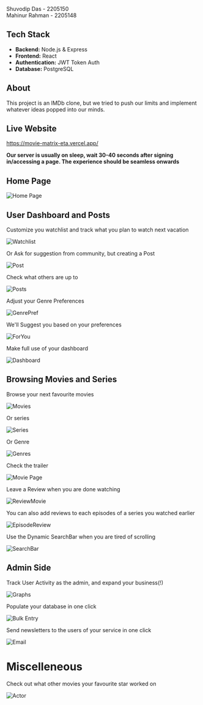 Shuvodip Das - 2205150  
Mahinur Rahman - 2205148

## Tech Stack
- **Backend:** Node.js & Express
- **Frontend:** React
- **Authentication:** JWT Token Auth
- **Database:** PostgreSQL

## About
This project is an IMDb clone, but we tried to push our limits and implement whatever ideas popped into our minds.

## Live Website
https://movie-matrix-eta.vercel.app/

**Our server is usually on sleep, wait 30-40 seconds after signing in/accessing a page. The experience should be seamless onwards**

## Home Page

![Home Page](./src/assets/Screenshot%202025-07-30%20015938.png)

## User Dashboard and Posts

Customize you watchlist and track what you plan to watch next vacation

![Watchlist](./src/assets/Screenshot%202025-07-30%20020107.png)

Or Ask for suggestion from community, but creating a Post

![Post](./src/assets/Screenshot%202025-07-30%20020226.png)

Check what others are up to

![Posts](./src/assets/Screenshot%202025-07-30%20020700.png)

Adjust your Genre Preferences

![GenrePref](./src/assets/Screenshot%202025-07-30%20020325.png)

We'll Suggest you based on your preferences

![ForYou](./src/assets/movie-matrix-eta.vercel.app_for-you%20(1).png)

Make full use of your dashboard

![Dashboard](./src/assets/movie-matrix-eta.vercel.app_profile_mrWhite.png)

## Browsing Movies and Series

Browse your next favourite movies

![Movies](./src/assets/Screenshot%202025-07-30%20020549.png)

Or series

![Series](./src/assets/Screenshot%202025-07-30%20020600.png)

Or Genre

![Genres](./src/assets/Screenshot%202025-07-30%20020833.png)

Check the trailer

![Movie Page](./src/assets/Screenshot%202025-07-30%20020921.png)

Leave a Review when you are done watching

![ReviewMovie](./src/assets/Screenshot%202025-07-30%20021001.png)

You can also add reviews to each episodes of a series you watched earlier

![EpisodeReview](./src/assets/Screenshot%202025-07-30%20021150.png)

Use the Dynamic SearchBar when you are tired of scrolling

![SearchBar](./src/assets/Screenshot%202025-07-30%20020748.png)

## Admin Side

Track User Activity as the admin, and expand your business(!)

![Graphs](./src/assets/Screenshot%202025-07-30%20021438.png)

Populate your database in one click

![Bulk Entry](./src/assets/Screenshot%202025-07-30%20021515.png)

Send newsletters to the users of your service in one click

![Email](./src/assets/Screenshot%202025-07-30%20021644.png)

# Miscelleneous

Check out what other movies your favourite star worked on

![Actor](./src/assets/movie-matrix-eta.vercel.app_actor_10.png)


